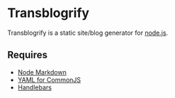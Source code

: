 Transblogrify
=============

Transblogrify is a static site/blog generator for [node.js][1].

Requires
--------

   * [Node Markdown][2]
   * [YAML for CommonJS][3]
   * [Handlebars][4]

[1]: http://nodejs.org
[2]: http://github.com/andris9/node-markdown
[3]: http://github.com/visionmedia/js-yaml
[4]: http://github.com/wycats/handlebars.js
